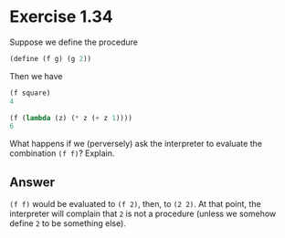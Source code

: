 # Exercise 1.34

Suppose we define the procedure

```scheme
(define (f g) (g 2))
```

Then we have

```scheme
(f square)
4

(f (lambda (z) (* z (+ z 1))))
6
```

What happens if we (perversely) ask the interpreter to evaluate the combination
`(f f)`? Explain.

## Answer

`(f f)` would be evaluated to `(f 2)`, then, to `(2 2)`. At that point, the
interpreter will complain that `2` is not a procedure (unless we somehow define
`2` to be something else).
